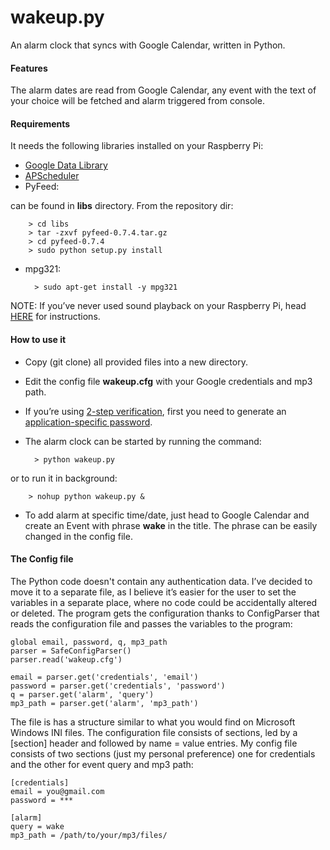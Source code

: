 wakeup.py 
===========

An alarm clock that syncs with Google Calendar, written in Python.

#### Features

The alarm dates are read from Google Calendar, any event with the text of your choice will be fetched and alarm triggered from console. 

#### Requirements

It needs the following libraries installed on your Raspberry Pi:

* [Google Data Library](https://developers.google.com/gdata/articles/python_client_lib#linux)
* [APScheduler](http://pythonhosted.org/APScheduler/#installing-apscheduler)
* PyFeed:

can be found in **libs** directory. From the repository dir:

        > cd libs
        > tar -zxvf pyfeed-0.7.4.tar.gz
        > cd pyfeed-0.7.4
        > sudo python setup.py install

* mpg321:

        > sudo apt-get install -y mpg321

NOTE: If you’ve never used sound playback on your Raspberry Pi, head [HERE](http://www.raspberrypi-spy.co.uk/2013/06/raspberry-pi-command-line-audio/) for instructions.

#### How to use it
* Copy (git clone) all provided files into a new directory. 
* Edit the config file **wakeup.cfg** with your Google credentials and mp3 path. 
* If you’re using [2-step verification](http://www.google.com/intl/en-GB/landing/2step/), first you need to generate an [application-specific password](https://support.google.com/accounts/answer/185833). 
* The alarm clock can be started by running the command:

        > python wakeup.py

or to run it in background:

        > nohup python wakeup.py &

* To add alarm at specific time/date, just head to Google Calendar and create an Event with phrase **wake** in the title. The phrase can be easily changed in the config file.

#### The Config file

The Python code doesn't contain any authentication data. I’ve decided to move it to a separate file, as I believe it’s easier for the user to set the variables in a separate place, where no code could be accidentally altered or deleted. The program gets the configuration thanks to ConfigParser that reads the configuration file and passes the variables to the program:

    global email, password, q, mp3_path
    parser = SafeConfigParser()
    parser.read('wakeup.cfg')
    
    email = parser.get('credentials', 'email')
    password = parser.get('credentials', 'password')
    q = parser.get('alarm', 'query')
    mp3_path = parser.get('alarm', 'mp3_path')

The file is has a structure similar to what you would find on Microsoft Windows INI files. The configuration file consists of sections, led by a [section] header and followed by name = value entries. My config file consists of two sections (just my personal preference) one for credentials and the other for event query and mp3 path:

    [credentials]
    email = you@gmail.com
    password = ***
    
    [alarm]
    query = wake
    mp3_path = /path/to/your/mp3/files/
